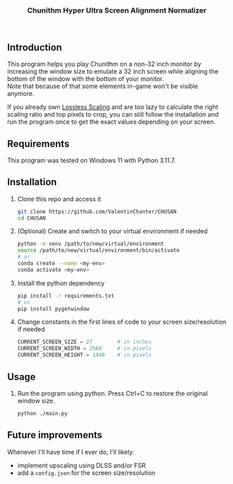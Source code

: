 <p align="center">
    <h3 align="center">Chunithm Hyper Ultra Screen Alignment Normalizer</h3>
</p>

<br/>

## Introduction

This program helps you play Chunithm on a non-32 inch monitor by increasing the window size to emulate a 32 inch screen while aligning the bottom of the window with the bottom of your monitor. \
Note that because of that some elements in-game won't be visible anymore.

If you already own [Lossless Scaling](https://store.steampowered.com/app/993090/Lossless_Scaling/) and are too lazy to calculate the right scaling ratio and top pixels to crop, you can still follow the installation and run the program once to get the exact values depending on your screen.

## Requirements

This program was tested on Windows 11 with Python 3.11.7.

## Installation

1. Clone this repo and access it

	```bash
	git clone https://github.com/ValentinChanter/CHUSAN
	cd CHUSAN
	```

2. (Optional) Create and switch to your virtual environment if needed

	```bash
	python -m venv /path/to/new/virtual/environment
	source /path/to/new/virtual/environment/bin/activate
	# or
	conda create --name <my-env>
	conda activate <my-env>
	```

3. Install the python dependency

	```bash
	pip install -r requirements.txt
    # or
    pip install pygetwindow
	```

4. Change constants in the first lines of code to your screen size/resolution if needed

    ```py
    CURRENT_SCREEN_SIZE = 27        # in inches
    CURRENT_SCREEN_WIDTH = 2560     # in pixels
    CURRENT_SCREEN_HEIGHT = 1440    # in pixels
    ```

## Usage

1. Run the program using python. Press Ctrl+C to restore the original window size.

	```bash
	python ./main.py
	```

## Future improvements

Whenever I'll have time if I ever do, I'll likely:
- implement upscaling using DLSS and/or FSR
- add a `config.json` for the screen size/resolution
